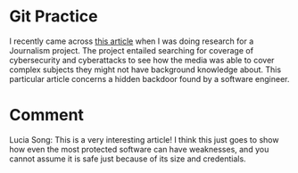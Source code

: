 # Git Practice

I recently came across [this article](https://www.nytimes.com/2024/04/03/technology/prevent-cyberattack-linux.html) when I was doing research for a Journalism project. The project entailed searching for coverage of cybersecurity and cyberattacks to see how the media was able to cover complex subjects they might not have background knowledge about. This particular article concerns a hidden backdoor found by a software engineer. 

# Comment 

Lucia Song: This is a very interesting article! I think this just goes to show how even the most protected software can have weaknesses, and you cannot assume it is safe just because of its size and credentials.